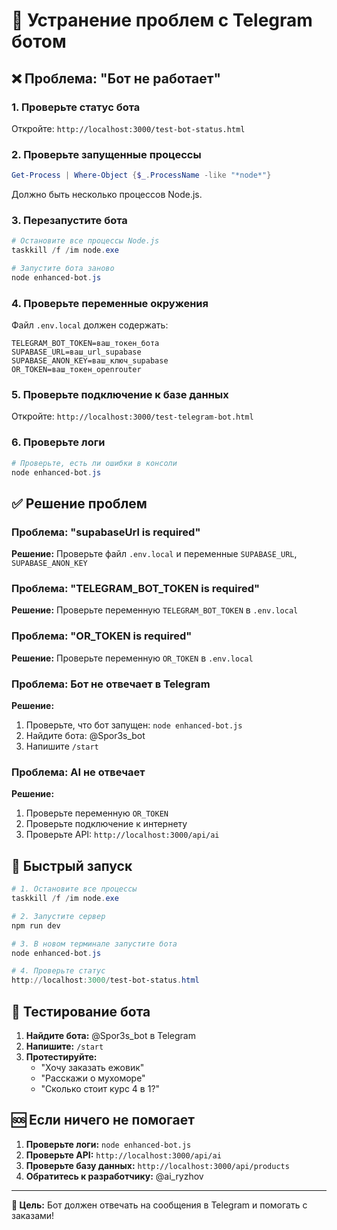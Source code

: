 # 🔧 Устранение проблем с Telegram ботом

## ❌ Проблема: "Бот не работает"

### 1. Проверьте статус бота

Откройте: `http://localhost:3000/test-bot-status.html`

### 2. Проверьте запущенные процессы

```powershell
Get-Process | Where-Object {$_.ProcessName -like "*node*"}
```

Должно быть несколько процессов Node.js.

### 3. Перезапустите бота

```powershell
# Остановите все процессы Node.js
taskkill /f /im node.exe

# Запустите бота заново
node enhanced-bot.js
```

### 4. Проверьте переменные окружения

Файл `.env.local` должен содержать:
```
TELEGRAM_BOT_TOKEN=ваш_токен_бота
SUPABASE_URL=ваш_url_supabase
SUPABASE_ANON_KEY=ваш_ключ_supabase
OR_TOKEN=ваш_токен_openrouter
```

### 5. Проверьте подключение к базе данных

Откройте: `http://localhost:3000/test-telegram-bot.html`

### 6. Проверьте логи

```powershell
# Проверьте, есть ли ошибки в консоли
node enhanced-bot.js
```

## ✅ Решение проблем

### Проблема: "supabaseUrl is required"
**Решение:** Проверьте файл `.env.local` и переменные `SUPABASE_URL`, `SUPABASE_ANON_KEY`

### Проблема: "TELEGRAM_BOT_TOKEN is required"
**Решение:** Проверьте переменную `TELEGRAM_BOT_TOKEN` в `.env.local`

### Проблема: "OR_TOKEN is required"
**Решение:** Проверьте переменную `OR_TOKEN` в `.env.local`

### Проблема: Бот не отвечает в Telegram
**Решение:**
1. Проверьте, что бот запущен: `node enhanced-bot.js`
2. Найдите бота: @Spor3s_bot
3. Напишите `/start`

### Проблема: AI не отвечает
**Решение:**
1. Проверьте переменную `OR_TOKEN`
2. Проверьте подключение к интернету
3. Проверьте API: `http://localhost:3000/api/ai`

## 🚀 Быстрый запуск

```powershell
# 1. Остановите все процессы
taskkill /f /im node.exe

# 2. Запустите сервер
npm run dev

# 3. В новом терминале запустите бота
node enhanced-bot.js

# 4. Проверьте статус
http://localhost:3000/test-bot-status.html
```

## 📱 Тестирование бота

1. **Найдите бота:** @Spor3s_bot в Telegram
2. **Напишите:** `/start`
3. **Протестируйте:**
   - "Хочу заказать ежовик"
   - "Расскажи о мухоморе"
   - "Сколько стоит курс 4 в 1?"

## 🆘 Если ничего не помогает

1. **Проверьте логи:** `node enhanced-bot.js`
2. **Проверьте API:** `http://localhost:3000/api/ai`
3. **Проверьте базу данных:** `http://localhost:3000/api/products`
4. **Обратитесь к разработчику:** @ai_ryzhov

---

**🎯 Цель:** Бот должен отвечать на сообщения в Telegram и помогать с заказами! 